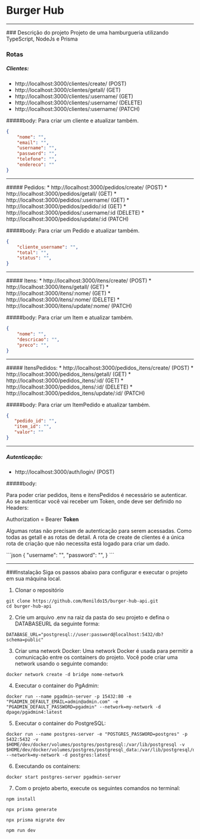 # Burger Hub
<hr>
### Descrição do projeto
Projeto de uma hamburgueria utilizando TypeScript, NodeJs e Prisma

### Rotas

##### Clientes:
* http://localhost:3000/clientes/create/ (POST)
* http://localhost:3000/clientes/getall/ (GET)
* http://localhost:3000/clientes/:username/ (GET)
* http://localhost:3000/clientes/:username/ (DELETE)
* http://localhost:3000/clientes/:username/ (PATCH)

#####body:
Para criar um cliente e atualizar também.
```json
{
    "nome": "", 
    "email": "", 
    "username": "", 
    "password": "",
    "telefone": "", 
    "endereco": ""
}
```

<hr>
##### Pedidos:
* http://localhost:3000/pedidos/create/ (POST)
* http://localhost:3000/pedidos/getall/ (GET)
* http://localhost:3000/pedidos/:username/ (GET)
* http://localhost:3000/pedidos/pedido/:id (GET)
* http://localhost:3000/pedidos/:username/:id (DELETE)
* http://localhost:3000/pedidos/update/:id (PATCH)

#####body:
Para criar um Pedido e atualizar também. 
```json
{
    "cliente_username": "", 
    "total": "", 
    "status": "", 
}
```
<hr>
##### Itens:
* http://localhost:3000/itens/create/ (POST)
* http://localhost:3000/itens/getall/ (GET)
* http://localhost:3000/itens/:nome/ (GET)
* http://localhost:3000/itens/:nome/ (DELETE)
* http://localhost:3000/itens/update/:nome/ (PATCH)

#####body:
Para criar um Item e atualizar também. 
```json
{
    "nome": "", 
    "descricao": "", 
    "preco": "", 
}
```
<hr>
##### ItensPedidos:
* http://localhost:3000/pedidos_itens/create/ (POST)
* http://localhost:3000/pedidos_itens/getall/ (GET)
* http://localhost:3000/pedidos_itens/:id/ (GET)
* http://localhost:3000/pedidos_itens/:id/ (DELETE)
* http://localhost:3000/pedidos_itens/update/:id/ (PATCH)

#####body:
Para criar um ItemPedido e atualizar também. 
```json
{
   "pedido_id": "", 
   "item_id": "", 
   "valor": ""
}
```
<hr>

##### Autenticação:
* http://localhost:3000/auth/login/ (POST)

#####body:
<p></p>Para poder criar pedidos, itens e itensPedidos é necessário se autenticar. Ao se autenticar você vai receber um Token, onde deve ser definido no Headers:</p>

Authorization = Bearer <strong>Token</strong>

<p>Algumas rotas não precisam de autenticação para serem acessadas. Como todas as getall e as rotas de detail. A rota de create de clientes é a única rota de criação que não necessita está logado para criar um dado.</p>
```json
{
   "username": "", 
   "password": "", 
}
```

<hr>

###Instalação
Siga os passos abaixo para configurar e executar o projeto em sua máquina local.

1. Clonar o repositório

```console
git clone https://github.com/Renildo15/burger-hub-api.git
cd burger-hub-api
```

2. Crie um arquivo .env na raiz da pasta do seu projeto e defina o DATABASEURL da seguinte forma:
```console
DATABASE_URL="postgresql://user:password@localhost:5432/db?schema=public"
```

3. Criar uma network Docker:
Uma network Docker é usada para permitir a comunicação entre os containers do projeto. Você pode criar uma network usando o seguinte comando:

```console
docker network create -d bridge nome-network
```
4. Executar o container do PgAdmin:
```console
docker run --name pgadmin-server -p 15432:80 -e "PGADMIN_DEFAULT_EMAIL=admin@admin.com" -e "PGADMIN_DEFAULT_PASSWORD=pgadmin" --network=my-network -d dpage/pgadmin4:latest

```

5. Executar o container do PostgreSQL:
```console
docker run --name postgres-server -e "POSTGRES_PASSWORD=postgres" -p 5432:5432 -v $HOME/dev/docker/volumes/postgres/postgresql:/var/lib/postgresql -v $HOME/dev/docker/volumes/postgres/postgresql_data:/var/lib/postgresql/data --network=my-network -d postgres:latest

```

6. Executando os containers:
```console
docker start postgres-server pgadmin-server
```

7. Com o projeto aberto, execute os seguintes comandos no terminal:
```console
npm install
```
```console
npx prisma generate
```
```console
npx prisma migrate dev
```
```console
npm run dev
```
